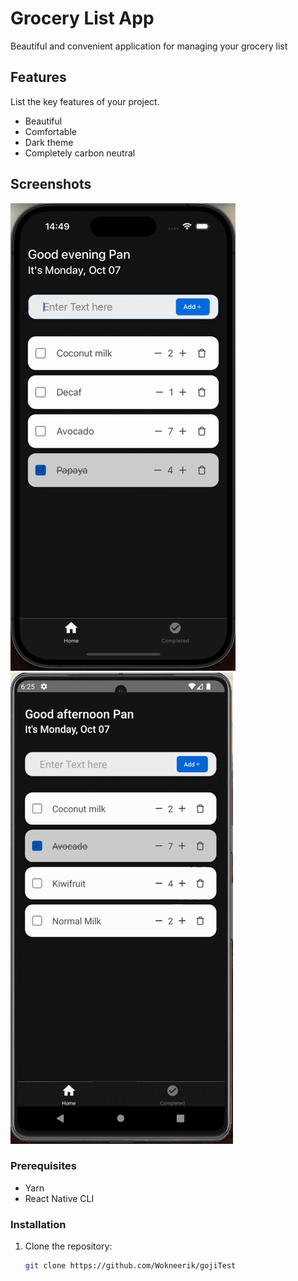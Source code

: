 # Grocery List App

Beautiful and convenient application for managing your grocery list

## Features

List the key features of your project.

- Beautiful
- Comfortable
- Dark theme
- Completely carbon neutral

## Screenshots

![Launching app on iPhone](iPhone.gif)
![Launching app on Android](Android.gif)

### Prerequisites

- Yarn
- React Native CLI

### Installation

1. Clone the repository:

   ```bash
   git clone https://github.com/Wokneerik/gojiTest
   ```
